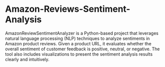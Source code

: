 # Amazon-Reviews-Sentiment-Analysis
AmazonReviewSentimentAnalyzer is a Python-based project that leverages natural language processing (NLP) techniques to analyze sentiments in Amazon product reviews. Given a product URL, it evaluates whether the overall sentiment of customer feedback is positive, neutral, or negative. The tool also includes visualizations to present the sentiment analysis results clearly and intuitively.
